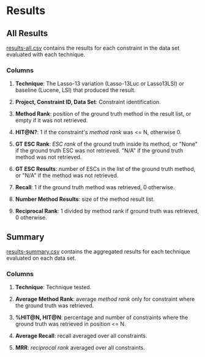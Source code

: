 # Results

## All Results

[results-all.csv](./results-all.csv) contains the results for each constraint in the data set evaluated with each technique.

### Columns

1. **Technique**: The Lasso-13 variation (Lasso-13Luc or Lasso13LSI) or baseline (Lucene, LSI) that produced the result.

2. **Project, Constraint ID, Data Set**: Constraint identification.

3. **Method Rank**: position of the ground truth method in the result list, or empty if it was not retrieved.

4. **HIT@N?**: 1 if the constraint's *method rank* was <= N, otherwise 0.

5. **GT ESC Rank**: *ESC rank* of the ground truth inside its method, or "None" if the ground truth ESC was not retrieved. "N/A" if the ground truth method was not retrieved.

6. **GT ESC Results**: number of ESCs in the list of the ground truth method, or "N/A" if the method was not retrieved.

7. **Recall**: 1 if the ground truth method was retrieved, 0 otherwise.

8. **Number Method Results**: size of the method result list.

9. **Reciprocal Rank**: 1 divided by method rank if ground truth was retrieved, 0 otherwise.

## Summary

[results-summary.csv](./results-summary.csv) contains the aggregated results for each technique evaluated on each data set.

### Columns

1. **Technique**: Technique tested.

2. **Average Method Rank**: average *method rank* only for constraint where the ground truth was retrieved.

3. **%HIT@N, HIT@N**: percentage and number of constraints where the ground truth was retrieved in position <= N.

4. **Average Recall**: recall averaged over all constraints.

5. **MRR**: *reciprocal rank* averaged over all constraints.

